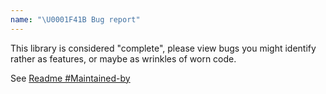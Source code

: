 ```yaml
---
name: "\U0001F41B Bug report"
---
```


This library is considered "complete", please view bugs you might identify rather as features, or maybe as wrinkles of worn code.

See [Readme #Maintained-by](https://github.com/lightbend/config#Maintained-by)

